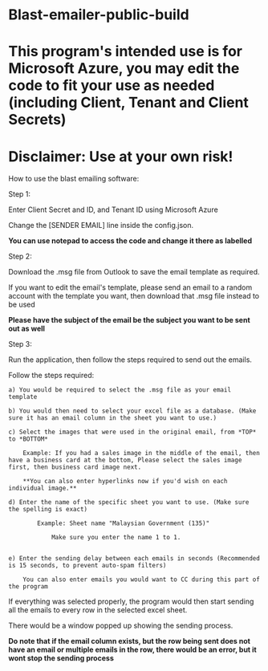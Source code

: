 # Blast-emailer-public-build

# This program's intended use is for Microsoft Azure, you may edit the code to fit your use as needed (including Client, Tenant and Client Secrets)

# Disclaimer: Use at your own risk!

How to use the blast emailing software:


Step 1:

Enter Client Secret and ID, and Tenant ID using Microsoft Azure

Change the [SENDER EMAIL] line inside the config.json.

**You can use notepad to access the code and change it there as labelled**



Step 2:

Download the .msg file from Outlook to save the email template as required.

If you want to edit the email's template, please send an email to a random account with the template you want, then download that .msg file instead to be used

**Please have the subject of the email be the subject you want to be sent out as well**



Step 3:

Run the application, then follow the steps required to send out the emails.

Follow the steps required:

	a) You would be required to select the .msg file as your email template

	b) You would then need to select your excel file as a database. (Make sure it has an email column in the sheet you want to use.)

	c) Select the images that were used in the original email, from *TOP* to *BOTTOM*

		Example: If you had a sales image in the middle of the email, then have a business card at the bottom, Please select the sales image first, then business card image next.

  		**You can also enter hyperlinks now if you'd wish on each individual image.**

	d) Enter the name of the specific sheet you want to use. (Make sure the spelling is exact)

			Example: Sheet name "Malaysian Government (135)"

				Make sure you enter the name 1 to 1.


	e) Enter the sending delay between each emails in seconds (Recommended is 15 seconds, to prevent auto-spam filters)

		You can also enter emails you would want to CC during this part of the program


If everything was selected properly, the program would then start sending all the emails to every row in the selected excel sheet.

There would be a window popped up showing the sending process.


**Do note that if the email column exists, but the row being sent does not have an email or multiple emails in the row, there would be an error, but it wont stop the sending process**
